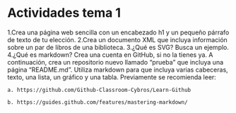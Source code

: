 # Actividades tema 1

1.Crea una página web sencilla con un encabezado h1 y un pequeño párrafo de texto de tu elección.
2.Crea un documento XML que incluya información sobre un par de libros de una biblioteca.
3.¿Qué es SVG? Busca un ejemplo.
4.¿Qué es markdown? Crea una cuenta en GitHub, si no la tienes ya. A continuación,
crea un repositorio nuevo llamado “prueba” que incluya una página “README.md”. Utiliza markdown para que incluya varias cabeceras, texto, una lista, un gráfico y una tabla. Previamente se recomienda leer:

	a. https://github.com/Github-Classroom-Cybros/Learn-Github
	
	b. https://guides.github.com/features/mastering-markdown/
